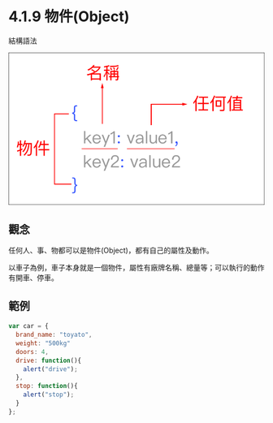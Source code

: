 # 4.1.9 物件\(Object\)

結構語法

![](/assets/object_basic1.png)

## 觀念

任何人、事、物都可以是物件\(Object\)，都有自己的屬性及動作。

以車子為例，車子本身就是一個物件，屬性有廠牌名稱、總量等；可以執行的動作有開車、停車。

## 範例

```js
var car = {
  brand_name: "toyato",
  weight: "500kg"
  doors: 4,
  drive: function(){
    alert("drive");
  },
  stop: function(){
    alert("stop");
  }  
};
```



